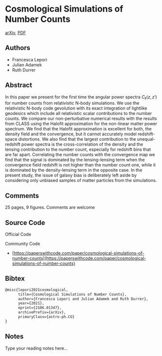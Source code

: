 
# Cosmological Simulations of Number Counts

[arXiv](https://arxiv.org/abs/2106.01347), [PDF](https://arxiv.org/pdf/2106.01347.pdf)

## Authors

- Francesca Lepori
- Julian Adamek
- Ruth Durrer

## Abstract

In this paper we present for the first time the angular power spectra $C_\ell(z,z')$ for number counts from relativistic N-body simulations. We use the relativistic N-body code gevolution with its exact integration of lightlike geodesics which include all relativistic scalar contributions to the number counts. We compare our non-perturbative numerical results with the results from CLASS using the Halofit approximation for the non-linear matter power spectrum. We find that the Halofit approximation is excellent for both, the density field and the convergence, but it cannot accurately model redshift-space distortions. We also find that the largest contribution to the unequal-redshift power spectra is the cross-correlation of the density and the lensing contribution to the number count, especially for redshift bins that are far apart. Correlating the number counts with the convergence map we find that the signal is dominated by the lensing-lensing term when the convergence field redshift is not higher than the number count one, while it is dominated by the density-lensing term in the opposite case. In the present study, the issue of galaxy bias is deliberately left aside by considering only unbiased samples of matter particles from the simulations.

## Comments

25 pages, 9 figures. Comments are welcome

## Source Code

Official Code



Community Code

- [https://paperswithcode.com/paper/cosmological-simulations-of-number-counts](https://paperswithcode.com/paper/cosmological-simulations-of-number-counts)

## Bibtex

```tex
@misc{lepori2021cosmological,
      title={Cosmological Simulations of Number Counts}, 
      author={Francesca Lepori and Julian Adamek and Ruth Durrer},
      year={2021},
      eprint={2106.01347},
      archivePrefix={arXiv},
      primaryClass={astro-ph.CO}
}
```

## Notes

Type your reading notes here...

